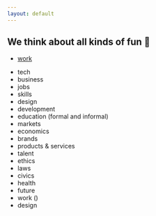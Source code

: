 ```yaml
---
layout: default
---
```


## We think about all kinds of fun 💩
* [work](https://theindustrydirect.com/work)
+ tech
+ business
+ jobs
+ skills
+ design
+ development
+ education (formal and informal)
+ markets
+ economics
+ brands
+ products & services
+ talent
+ ethics
+ laws
+ civics
+ health
+ future
+ work ()
+ design



